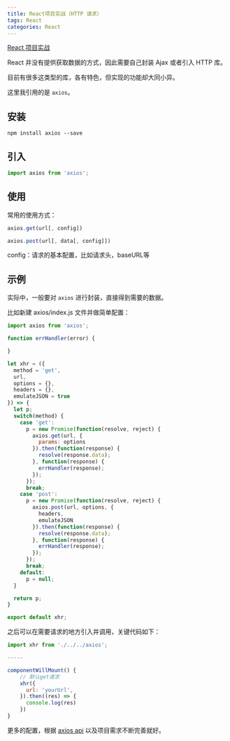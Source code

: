 ```yaml
---
title: React项目实战（HTTP 请求）
tags: React
categories: React
---
```


[React 项目实战](https://github.com/liujinge/react-kaka)

React 并没有提供获取数据的方式，因此需要自己封装 Ajax 或者引入 HTTP 库。


目前有很多这类型的库，各有特色，但实现的功能却大同小异。


这里我引用的是 `axios`。


## 安装


```shell
npm install axios --save
```
## 引入


```javascript
import axios from 'axios';
```


## 使用


常用的使用方式：


```javascript
axios.get(url[, config])

axios.post(url[, data[, config]])
```


config：请求的基本配置，比如请求头，baseURL等


## 示例


实际中，一般要对 `axios` 进行封装，直接得到需要的数据。


比如新建 axios/index.js 文件并做简单配置：


```javascript
import axios from 'axios';

function errHandler(error) {

}

let xhr = ({
  method = 'get',
  url,
  options = {},
  headers = {},
  emulateJSON = true
}) => {
  let p;
  switch(method) {
    case 'get':
      p = new Promise(function(resolve, reject) {
        axios.get(url, {
          params: options
        }).then(function(response) {
          resolve(response.data);
        }, function(response) {
          errHandler(response);
        });
      });
      break;
    case 'post':
      p = new Promise(function(resolve, reject) {
        axios.post(url, options, {
          headers,
          emulateJSON
        }).then(function(response) {
          resolve(response.data);
        }, function(response) {
          errHandler(response);
        });
      });
      break;
    default:
      p = null;
  }

  return p;
}

export default xhr;
```


之后可以在需要请求的地方引入并调用，关键代码如下：


```javascript
import xhr from './../../axios';

-----

componentWillMount() {
    // 默认get请求
    xhr({
      url: 'yourUrl',
    }).then((res) => {
      console.log(res)
    })
}
```


更多的配置，根据 [axios api](https://www.npmjs.com/package/axios) 以及项目需求不断完善就好。

